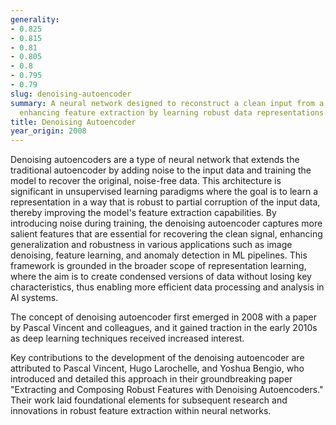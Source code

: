 ```yaml
---
generality:
- 0.825
- 0.815
- 0.81
- 0.805
- 0.8
- 0.795
- 0.79
slug: denoising-autoencoder
summary: A neural network designed to reconstruct a clean input from a corrupted version,
  enhancing feature extraction by learning robust data representations.
title: Denoising Autoencoder
year_origin: 2008
---
```


Denoising autoencoders are a type of neural network that extends the traditional autoencoder by adding noise to the input data and training the model to recover the original, noise-free data. This architecture is significant in unsupervised learning paradigms where the goal is to learn a representation in a way that is robust to partial corruption of the input data, thereby improving the model's feature extraction capabilities. By introducing noise during training, the denoising autoencoder captures more salient features that are essential for recovering the clean signal, enhancing generalization and robustness in various applications such as image denoising, feature learning, and anomaly detection in ML pipelines. This framework is grounded in the broader scope of representation learning, where the aim is to create condensed versions of data without losing key characteristics, thus enabling more efficient data processing and analysis in AI systems.

The concept of denoising autoencoder first emerged in 2008 with a paper by Pascal Vincent and colleagues, and it gained traction in the early 2010s as deep learning techniques received increased interest.

Key contributions to the development of the denoising autoencoder are attributed to Pascal Vincent, Hugo Larochelle, and Yoshua Bengio, who introduced and detailed this approach in their groundbreaking paper "Extracting and Composing Robust Features with Denoising Autoencoders." Their work laid foundational elements for subsequent research and innovations in robust feature extraction within neural networks.
